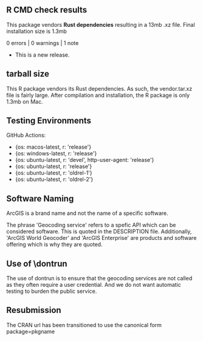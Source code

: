 ## R CMD check results

This package vendors **Rust dependencies** resulting in a 13mb .xz file. Final installation size is 1.3mb

0 errors | 0 warnings | 1 note

* This is a new release.

## tarball size

This R package vendors its Rust dependencies. As such, the vendor.tar.xz file is fairly large. 
After compilation and installation, the R package is only 1.3mb on Mac. 

## Testing Environments

GitHub Actions:

- {os: macos-latest,   r: 'release'} 
- {os: windows-latest, r: 'release'}
- {os: ubuntu-latest,   r: 'devel', http-user-agent: 'release'}
- {os: ubuntu-latest,   r: 'release'}
- {os: ubuntu-latest,   r: 'oldrel-1'}
- {os: ubuntu-latest,   r: 'oldrel-2'}

## Software Naming

ArcGIS is a brand name and not the name of a specific software. 

The phrase 'Geocoding service' refers to a spefic API which can be considered software. This is quoted in the DESCRIPTION file. Additionally, 'ArcGIS World Geocoder' and 'ArcGIS Enterprise' are products and software offering which is why they are quoted.

## Use of \dontrun

The use of dontrun is to ensure that the geocoding services are not called as they often require a user credential. And we do not want automatic testing to burden the public service.

## Resubmission

The CRAN url has been transitioned to use the canonical form package=pkgname